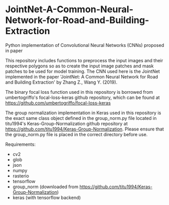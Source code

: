 # JointNet-A-Common-Neural-Network-for-Road-and-Building-Extraction
Python implementation of Convolutional Neural Networks (CNNs) proposed in paper

This repository includes functions to preprocess the input images and their respective polygons so as to create the input image patches 
and mask patches to be used for model training. The CNN used here is the JointNet implemented in the paper 
'JointNet: A Common Neural Network for Road and Building Extraction' by Zhang Z., Wang Y. (2019).

The binary focal loss function used in this repository is borrowed from umbertogriffo's focal-loss-keras github repository, which can 
be found at https://github.com/umbertogriffo/focal-loss-keras

The group normalization implementation in Keras used in this repository is the exact same class object defined in the group_norm.py 
file located in titu1994's Keras-Group-Normalization github repository at https://github.com/titu1994/Keras-Group-Normalization.
Please ensure that the group_norm.py file is placed in the correct directory before use.

Requirements:

- cv2
- glob
- json
- numpy
- rasterio
- tensorflow
- group_norm (downloaded from https://github.com/titu1994/Keras-Group-Normalization)
- keras (with tensorflow backend)
